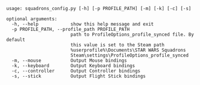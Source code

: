     usage: squadrons_config.py [-h] [-p PROFILE_PATH] [-m] [-k] [-c] [-s]
    
    optional arguments:
      -h, --help            show this help message and exit
      -p PROFILE_PATH, --profile_path PROFILE_PATH
                            path to ProfileOptions_profile_synced file. By default
                            this value is set to the Steam path
                            %userprofile%\Documents\STAR WARS Squadrons
                            Steam\settings\ProfileOptions_profile_synced
      -m, --mouse           Output Mouse bindings
      -k, --keyboard        Output Keyboard bindings
      -c, --controller      Output Controller bindings
      -s, --stick           Output Flight Stick bindings